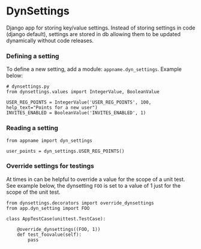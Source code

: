 # DynSettings

Django app for storing key/value settings. Instead of storing settings in code (django default), settings are stored in db allowing them to be updated dynamically without code releases. 

### Defining a setting

To define a new setting, add a module: `appname.dyn_settings`. Example below:

	# dynsettings.py
	from dynsettings.values import IntegerValue, BooleanValue
	
	USER_REG_POINTS = IntegerValue('USER_REG_POINTS', 100, help_text="Points for a new user")
	INVITES_ENABLED = BooleanValue('INVITES_ENABLED', 1)


### Reading a setting

	from appname import dyn_settings 
	
	user_points = dyn_settings.USER_REG_POINTS()
	
	
### Override settings for testings

At times in can be helpful to override a value for the scope of a unit test. See example below, the dynsetting `FOO` is set to a value of 1 just for the scope of the unit test.

	from dynsettings.decorators import override_dynsettings
    from app.dyn_setting import FOO
    
    class AppTestCase(unittest.TestCase): 
    
        @override_dynsettings((FOO, 1))
        def test_foovalue(self):
            pass

